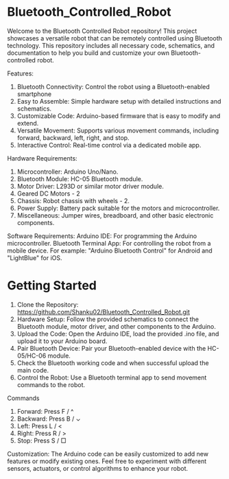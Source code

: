 # Bluetooth_Controlled_Robot 

Welcome to the Bluetooth Controlled Robot repository! This project showcases a versatile robot that can be remotely controlled using Bluetooth technology. This repository includes all necessary code, schematics, and documentation to help you build and customize your own Bluetooth-controlled robot. 

Features: 
  1. Bluetooth Connectivity: Control the robot using a Bluetooth-enabled smartphone 
  2. Easy to Assemble: Simple hardware setup with detailed instructions and schematics.
  3. Customizable Code: Arduino-based firmware that is easy to modify and extend.
  4. Versatile Movement: Supports various movement commands, including forward, backward, left, right, and stop.
  5. Interactive Control: Real-time control via a dedicated mobile app.

Hardware Requirements: 
  1. Microcontroller: Arduino Uno/Nano.
  2. Bluetooth Module: HC-05 Bluetooth module.
  3. Motor Driver: L293D or similar motor driver module.
  4. Geared DC Motors - 2
  5. Chassis: Robot chassis  with wheels - 2.
  6. Power Supply: Battery pack suitable for the motors and microcontroller.
  7. Miscellaneous: Jumper wires, breadboard, and other basic electronic components.

Software Requirements:
Arduino IDE: For programming the Arduino microcontroller.
Bluetooth Terminal App: For controlling the robot from a mobile device. For example: "Arduino Bluetooth Control" for Android and "LightBlue" for iOS.


# Getting Started
  1. Clone the Repository:  https://github.com/Shanku02/Bluetooth_Controlled_Robot.git
  2. Hardware Setup: Follow the provided schematics to connect the Bluetooth module, motor driver, and other components to the Arduino.
  3. Upload the Code: Open the Arduino IDE, load the provided .ino file, and upload it to your Arduino board.
  4. Pair Bluetooth Device: Pair your Bluetooth-enabled device with the HC-05/HC-06 module.
  5. Check the Bluetooth working code and when successful upload the main code.
  6. Control the Robot: Use a Bluetooth terminal app to send movement commands to the robot.

Commands
  1. Forward: Press F / ^
  2. Backward: Press B / ⌄
  3. Left: Press L / <
  4. Right: Press R / >
  5. Stop: Press S / □

Customization:
The Arduino code can be easily customized to add new features or modify existing ones. Feel free to experiment with different sensors, actuators, or control algorithms to enhance your robot.
